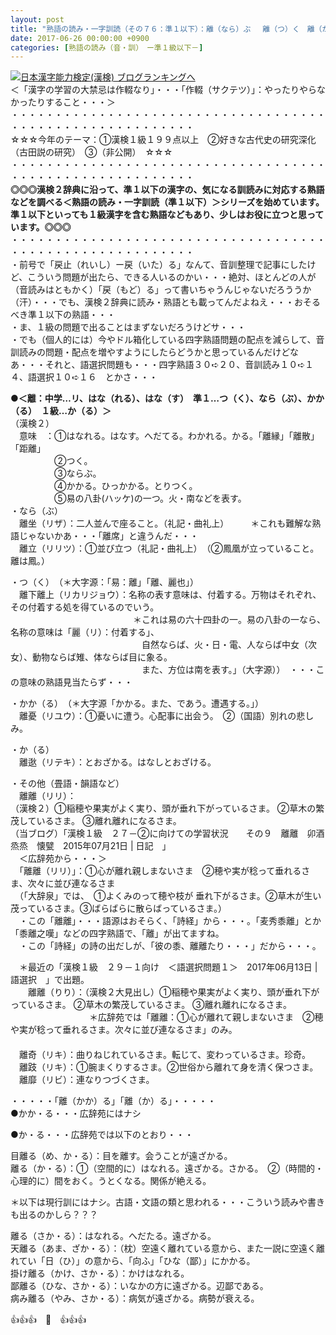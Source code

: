 ```yaml
---
layout: post
title: "熟語の読み・一字訓読（その７６：準１以下）：離（なら）ぶ 　離（つ）く　離（か）る"
date: 2017-06-26 00:00:00 +0900
categories: [熟語の読み（音・訓）　ー準１級以下－]
---
```


[![](/syuusyuu9701/assets/images/熟語の読み・一字訓読（その７６：準１以下）：離（なら）ぶ-離（つ）く-離（か）る-br_c_3028_1.gif)](http://blog.with2.net/link.php?1659096:3028 "日本漢字能力検定(漢検) ブログランキングへ")[日本漢字能力検定(漢検) ブログランキングへ](http://blog.with2.net/link.php?1659096:3028)  
＜「漢字の学習の大禁忌は作輟なり」・・・「作輟（サクテツ）」：やったりやらなかったりすること・・・＞  
・・・・・・・・・・・・・・・・・・・・・・・・・・・・・・・・・・・・・・・・・・・・・・・・・・・・・・・・・  
☆☆☆今年のテーマ：①漢検１級１９９点以上　②好きな古代史の研究深化（古田説の研究）　③（非公開）　☆☆☆　　  
・・・・・・・・・・・・・・・・・・・・・・・・・・・・・・・・・・・・・・・・・・・・・・・・・・・・・・・・・  
**◎◎◎漢検２辞典に沿って、準１以下の漢字の、気になる訓読みに対応する熟語などを調べる＜熟語の読み・一字訓読（準１以下）＞シリーズを始めています。準１以下といっても１級漢字を含む熟語などもあり、少しはお役に立つと思っています。◎◎◎**  
・・・・・・・・・・・・・・・・・・・・・・・・・・・・・・・・・・・・・・・・・・・・・・・・・・・・・・・・・  
・前号で「戻止（れいし）ー戻（いた）る」なんて、音訓整理で記事にしたけど、こういう問題が出たら、できる人いるのかい・・・絶対、ほとんどの人が（音読みはともかく）「戻（もど）る」って書いちゃうんじゃないだろううか（汗）・・・でも、漢検２辞典に読み・熟語とも載ってんだよねえ・・・おそるべき準１以下の熟語・・・  
・ま、１級の問題で出ることはまずないだろうけどサ・・・  
・でも（個人的には）今やドル箱化している四字熟語問題の配点を減らして、音訓読みの問題・配点を増やすようにしたらどうかと思っているんだけどなあ・・・それと、語選択問題も・・・四字熟語３０➪２０、音訓読み１０➪１４、語選択１０➪１６　とかさ・・・  
  
**●＜離：中学…リ、はな（れる）、はな（す）　準１…つ（く）、なら（ぶ）、かか（る）　１級…か（る）＞**  
（漢検２）  
　意味　：①はなれる。はなす。へだてる。わかれる。かる。「離縁」「離散」「距離」   
　　　　　②つく。   
　　　　　③ならぶ。   
　　　　　④かかる。ひっかかる。とりつく。   
　　　　　⑤易の八卦(ハッケ)の一つ。火・南などを表す。  
・なら（ぶ）  
　離坐（リザ）：二人並んで座ること。（礼記・曲礼上）　　　＊これも難解な熟語じゃないかあ・・・「離席」と違うんだ・・・  
　離立（リリツ）：①並び立つ（礼記・曲礼上）　（②鳳凰が立っていること。離は鳳。）  
  
・つ（く）　（＊大字源：「易：離」「離、麗也」）  
　離下離上（リカリジョウ）：名称の表す意味は、付着する。万物はそれぞれ、その付着する処を得ているのでいう。　  
　　　　　　　　　　　　　　＊これは易の六十四卦の一。易の八卦の一なら、名称の意味は「麗（リ）：付着する」、  
　　　　　　　　　　　　　　　自然ならば、火・日・電、人ならば中女（次女）、動物ならば雉、体ならば目に象る。  
　　　　　　　　　　　　　　　また、方位は南を表す。」（大字源））　・・・この意味の熟語見当たらず・・・  
  
・かか（る）　（＊大字源「かかる。また、であう。遭遇する。」）  
　離憂（リユウ）：①憂いに遭う。心配事に出会う。　②（国語）別れの悲しみ。  
  
・か（る）　　  
　離逖（リテキ）：とおざかる。はなしとおざける。  
  
・その他（畳語・韻語など）  
　離離（リリ）：  
（漢検２）①稲穂や果実がよく実り、頭が垂れ下がっているさま。 ②草木の繁茂しているさま。 ③離れ離れになるさま。  
（当ブログ）「漢検１級　２７－②に向けての学習状況　　その９　離離　卯酒　烝烝　懐甓　2015年07月21日 | 日記　」  
　＜広辞苑から・・・＞  
　「離離（リリ）」：①心が離れ親しまないさま　②穂や実が稔って垂れるさま、次々に並び連なるさま  
　（「大辞泉」では、　①よくみのって穂や枝が 垂れ下がるさま。②草木が生い茂っているさま。③ばらばらに散らばっているさま。）  
　・この「離離」・・・語源はおそらく、「詩経」から・・・。「麦秀黍離」とか「黍離之嘆」などの四字熟語で、「離」が出てますね。  
　・この「詩経」の詩の出だしが、「彼の黍、離離たり・・・」だから・・・。  
  
　＊最近の「漢検１級　２９－１向け　＜語選択問題１＞　2017年06月13日 | 語選択　」で出題。  
　　離離（りり）：（漢検２大見出し）①稲穂や果実がよく実り、頭が垂れ下がっているさま。 ②草木の繁茂しているさま。 ③離れ離れになるさま。  
　　　　　　　　　＊広辞苑では「離離：①心が離れて親しまないさま　②穂や実が稔って垂れるさま。次々に並び連なるさま」のみ。  
　  
　離奇（リキ）：曲りねじれているさま。転じて、変わっているさま。珍奇。  
　離跂（リキ）：①腕まくりするさま。②世俗から離れて身を清く保つさま。  
　離靡（リビ）：連なりつづくさま。  
  
・・・・・「離（かか）る」「離（か）る」・・・・・  
●かか・る・・・広辞苑にはナシ  
  
●か・る・・・広辞苑では以下のとおり・・・  
  
目離る（め、か・る）：目を離す。会うことが遠ざかる。  
離る（か・る）：①（空間的に）はなれる。遠ざかる。さかる。　②（時間的・心理的に）間をおく。うとくなる。関係が絶える。  
  
＊以下は現行訓にはナシ。古語・文語の類と思われる・・・こういう読みや書きも出るのかしら？？？  
  
離る（さか・る）：はなれる。へだたる。遠ざかる。  
天離る（あま、ざか・る）：（枕）空遠く離れている意から、また一説に空遠く離れてい「日（ひ）」の意から、「向ふ」「ひな（鄙）」にかかる。  
掛け離る（かけ、さか・る）：かけはなれる。  
鄙離る（ひな、さか・る）：いなかの方に遠ざかる。辺鄙である。  
病み離る（やみ、さか・る）：病気が遠ざかる。病勢が衰える。  
  
👍👍👍　🐔　👍👍👍
